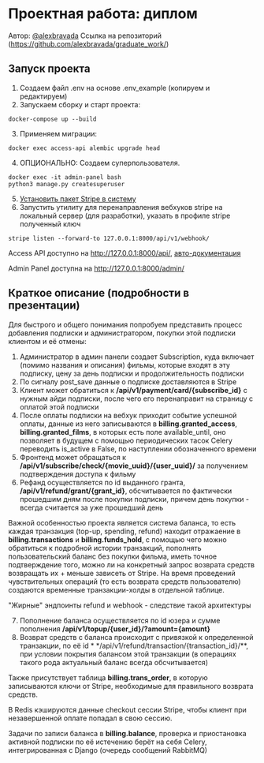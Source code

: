 # Проектная работа: диплом

Автор: [@alexbravada](https://github.com/alexbravada)
Ссылка на репозиторий (https://github.com/alexbravada/graduate_work/)

## Запуск проекта

1. Создаем файл .env на основе .env_example (копируем и редактируем)
2. Запускаем сборку и старт проекта:

```shell
docker-compose up --build  
```

3. Применяем миграции:

```shell
docker exec access-api alembic upgrade head
```

4. ОПЦИОНАЛЬНО: Создаем суперпользователя.

```shell
docker exec -it admin-panel bash
python3 manage.py createsuperuser
```

5. [Установить пакет Stripe в систему](https://stripe.com/docs/stripe-cli)
6. Запустить утилиту для перенаправления вебхуков stripe на локальный сервер (для разработки), указать в профиле stripe
   полученный ключ

```shell
stripe listen --forward-to 127.0.0.1:8000/api/v1/webhook/
```

Access API доступно
на http://127.0.0.1:8000/api/, [авто-документация](https://github.com/paQQuete/graduate_work/blob/dev/access-api/autodoc.json)

Admin Panel доступна на http://127.0.0.1:8000/admin/

## Краткое описание (подробности в презентации)

Для быстрого и общего понимания попробуем представить процесс добавления подписки и администратором, покупки этой
подписки клиентом и её отмены:

1. Администратор в админ панели создает Subscription, куда включает (помимо названия и описания) фильмы, которые входят
   в эту подписку, цену за день подписки и продолжительность подписки
2. По сигналу post_save данные о подписке доставляются в Stripe
3. Клиент может обратиться к **/api/v1/payment/card/{subscribe_id}** с нужным айди подписки, после чего его перенаправит
   на страницу с оплатой этой подписки
4. После оплаты подписки на вебхук приходит событие успешной оплаты, данные из него записываются в
   **billing.granted_access**, **billing.granted_films**, в которых есть поле available_until, оно позволяет в
   будущем с помощью периодических тасок Celery переводить is_active в False, по наступлении обозначенного времени
5. Фронтенд может обращаться к **/api/v1/subscribe/check/{movie_uuid}/{user_uuid}/** за получением подтверждения доступа
   к фильму
6. Рефанд осуществляется по id выданного гранта, **/api/v1/refund/grant/{grant_id}**, обсчитывается по фактически
   прошедшим дням после покупки подписки, причем день покупки - всегда считается за уже прошедший день

Важной особенностью проекта является система баланса, то есть каждая транзакция (top-up, spending, refund) находит
отражаение в **billing.transactions** и **billing.funds_hold**, с помощью чего можно обратиться к подробной истории
транзакций, пополнять пользовательский баланс без покупки фильма, иметь точное подтверждение того, можно ли на
конкретный запрос возврата средств возвращать их + меньше зависеть от Stripe. На время проведений чувствительных
операций (то есть возврата средств
пользователю) создаются временные транзакции-холды в отдельной таблице.

"Жирные" эндпоинты refund и webhook - следствие такой архитектуры

7. Пополнение баланса осуществляется по id юзера и сумме пополнения **/api/v1/topup/{user_id}/?amount={amount}**
8. Возврат средств с баланса происходит с привязкой к определенной транзакции, по её id *
   */api/v1/refund/transaction/{transaction_id}/**, при условии покрытия балансом этой транзакции (в операциях такого
   рода актуальный баланс всегда обсчитывается)

Также присутствует таблица **billing.trans_order**, в которую записываются ключи от Stripe, необходимые для правильного
возврата средств.

В Redis кэшируются данные checkout сессии Stripe, чтобы клиент при незавершенной оплате попадал в свою сессию.

Задачи по записи баланса в **billing.balance**, проверка и приостановка активной подписки по её истечению берёт на себя
Celery, интегрированная с Django (очередь сообщений RabbitMQ)
